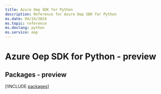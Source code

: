 ```yaml
---
title: Azure Oep SDK for Python
description: Reference for Azure Oep SDK for Python
ms.date: 04/24/2024
ms.topic: reference
ms.devlang: python
ms.service: oep
---
```

# Azure Oep SDK for Python - preview
## Packages - preview
[!INCLUDE [packages](oep-index.md)]
